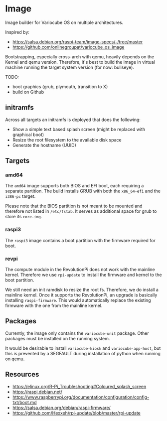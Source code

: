 # Image

Image builder for Variocube OS on multiple architectures.

Inspired by:
 - https://salsa.debian.org/raspi-team/image-specs/-/tree/master
 - https://github.com/onlinegroupat/variocube_os_image

Bootstrapping, especially cross-arch with qemu, heavily depends on the Kernel and qemu version. Therefore, it's best
to build the image in virtual machine running the target system version (for now: bullseye).   

TODO:
 - boot graphics (grub, plymouth, transition to X)
 - build on Github

## initramfs

Across all targets an initramfs is deployed that does the following:

 - Show a simple text based splash screen (might be replaced with graphical boot)
 - Resize the root filesystem to the available disk space
 - Generate the hostname (UUID)

## Targets

### amd64

The `amd64` image supports both BIOS and EFI boot, each requiring a separate partition. The build installs GRUB with
both the `x86_64-efi` and the `i386-pc` target.

Please note that the BIOS partition is not meant to be mounted and therefore not listed in `/etc/fstab`. It serves
as additional space for grub to store its `core.img`.

### raspi3

The `raspi3` image contains a boot partition with the firmware required for boot. 

### revpi

The compute module in the RevolutionPi does not work with the mainline kernel. Therefore we use `rpi-update` to
install the firmware and kernel to the boot partition.

We still need an init ramdisk to resize the root fs. Therefore, we do install a mainline kernel. Once it supports
the RevolutionPi, an upgrade is basically installing `raspi-firmware`. This would automatically replace the existing
firmware with the one from the mainline kernel.

## Packages

Currently, the image only contains the `variocube-unit` package. Other packages must be installed on the running system.

It would be desirable to install `variocube-kiosk` and `variocube-app-host`, but this is prevented by a SEGFAULT during
installation of python when running on qemu.

## Resources

 - https://elinux.org/R-Pi_Troubleshooting#Coloured_splash_screen
 - https://raspi.debian.net/
 - https://www.raspberrypi.org/documentation/configuration/config-txt/boot.md
 - https://salsa.debian.org/debian/raspi-firmware/
 - https://github.com/Hexxeh/rpi-update/blob/master/rpi-update
